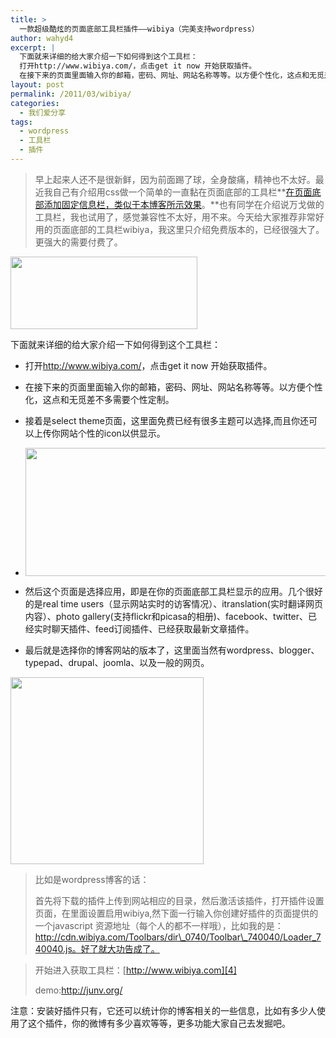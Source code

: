 ```yaml
---
title: >
  一款超级酷炫的页面底部工具栏插件——wibiya（完美支持wordpress）
author: wahyd4
excerpt: |
  下面就来详细的给大家介绍一下如何得到这个工具栏：
  打开http://www.wibiya.com/，点击get it now 开始获取插件。
  在接下来的页面里面输入你的邮箱，密码、网址、网站名称等等。以方便个性化，这点和无觅差不多需要个性定制。
layout: post
permalink: /2011/03/wibiya/
categories:
  - 我们爱分享
tags:
  - wordpress
  - 工具栏
  - 插件
---
```

> 早上起来人还不是很新鲜，因为前面踢了球，全身酸痛，精神也不太好。最近我自己有介绍用css做一个简单的一直黏在页面底部的工具栏**<a style="font-weight: normal;" title="详细阅读 在页面底部添加固定信息栏，类似于本博客所示效果" rel="bookmark" href="http://www.junv.info/1486.html">在页面底部添加固定信息栏，类似于本博客所示效果</a>。**也有同学在介绍说万戈做的工具栏，我也试用了，感觉兼容性不太好，用不来。今天给大家推荐非常好用的页面底部的工具栏wibiya，我这里只介绍免费版本的，已经很强大了。更强大的需要付费了。

[<img class="aligncenter size-full wp-image-1551" title="212_conew1" src="/images/2011/03/212_conew1.jpg" alt="" width="299" height="116" />][1]

下面就来详细的给大家介绍一下如何得到这个工具栏：

*   打开<http://www.wibiya.com/>，点击get it now 开始获取插件。
*   在接下来的页面里面输入你的邮箱，密码、网址、网站名称等等。以方便个性化，这点和无觅差不多需要个性定制。
*   接着是select theme页面，这里面免费已经有很多主题可以选择,而且你还可以上传你网站个性的icon以供显示。
*   [<img class="aligncenter size-full wp-image-1553" title="3-143_conew1" src="/images/2011/03/3-143_conew1.jpg" alt="" width="490" height="205" />][2]

*   然后这个页面是选择应用，即是在你的页面底部工具栏显示的应用。几个很好的是real time users（显示网站实时的访客情况）、itranslation(实时翻译网页内容）、photo gallery(支持flickr和picasa的相册)、facebook、twitter、已经实时聊天插件、feed订阅插件、已经获取最新文章插件。
*   最后就是选择你的博客网站的版本了，这里面当然有wordpress、blogger、typepad、drupal、joomla、以及一般的网页。

[<img class="aligncenter size-full wp-image-1554" title="3-14-5_conew1" src="/images/2011/03/3-14-5_conew1.jpg" alt="" width="309" height="299" />][3]



> 比如是wordpress博客的话：
> 
> 首先将下载的插件上传到网站相应的目录，然后激活该插件，打开插件设置页面，在里面设置启用wibiya,然下面一行输入你创建好插件的页面提供的一个javascript 资源地址（每个人的都不一样哦），比如我的是：http://cdn.wibiya.com/Toolbars/dir\_0740/Toolbar\_740040/Loader_740040.js。好了就大功告成了。

> 开始进入获取工具栏：[http://www.wibiya.com][4]
> 
> demo:<http://junv.org/>

注意：安装好插件只有，它还可以统计你的博客相关的一些信息，比如有多少人使用了这个插件，你的微博有多少喜欢等等，更多功能大家自己去发掘吧。

 [1]: /images/2011/03/212_conew1.jpg
 [2]: /images/2011/03/3-143_conew1.jpg
 [3]: /images/2011/03/3-14-5_conew1.jpg
 [4]: http://www.wibiya.com/